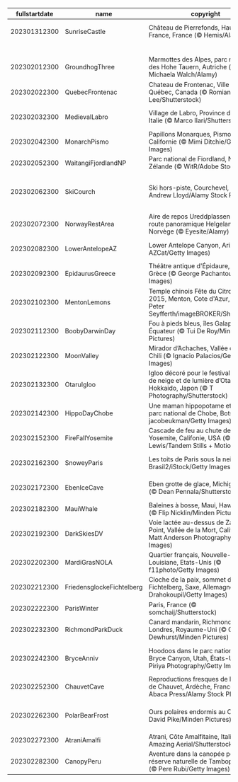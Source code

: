 |fullstartdate|name|copyright|title|image|
|--|--|--|--|--|
202301312300|SunriseCastle|Château de Pierrefonds, Haut-de-France, France (© Hemis/Alamy)|Un château plein d'histoire|![](/fr-FR/2023/02/202301312300SunriseCastle.jpg)|
||||![](/fr-FR/2023/02/.jpg)|
202302012300|GroundhogThree|Marmottes des Alpes, parc national des Hohe Tauern, Autriche (© Michaela Walch/Alamy)|C’est le jour de la marmotte !|![](/fr-FR/2023/02/202302012300GroundhogThree.jpg)|
202302022300|QuebecFrontenac|Chateau de Frontenac, Ville de Québec, Canada (© Romiana Lee/Shutterstock)|Le Carnaval au grand froid !|![](/fr-FR/2023/02/202302022300QuebecFrontenac.jpg)|
202302032300|MedievalLabro|Village de Labro, Province de Rieti, Italie (© Marco Ilari/Shutterstock)|L’histoire nous attend au sommet|![](/fr-FR/2023/02/202302032300MedievalLabro.jpg)|
202302042300|MonarchPismo|Papillons Monarques, Pismo Beach, Californie (© Mimi Ditchie/Getty Images)|La journée du papillon Monarque|![](/fr-FR/2023/02/202302042300MonarchPismo.jpg)|
202302052300|WaitangiFjordlandNP|Parc national de Fiordland, Nouvelle-Zélande  (© WitR/Adobe Stock)|Le paradis sur terre ?|![](/fr-FR/2023/02/202302052300WaitangiFjordlandNP.jpg)|
202302062300|SkiCourch|Ski hors-piste, Courchevel, France (© Andrew Lloyd/Alamy Stock Photo)|Championnats du monde FIS de ski alpin Courchevel Méribel 2023|![](/fr-FR/2023/02/202302062300SkiCourch.jpg)|
202302072300|NorwayRestArea|Aire de repos Ureddplassen sur la route panoramique Helgelandskyste, Norvège (© Eyesite/Alamy)|Aire de repos dans le grand nord|![](/fr-FR/2023/02/202302072300NorwayRestArea.jpg)|
202302082300|LowerAntelopeAZ|Lower Antelope Canyon, Arizona (© AZCat/Getty Images)|Des vagues dans le désert ?|![](/fr-FR/2023/02/202302082300LowerAntelopeAZ.jpg)|
202302092300|EpidaurusGreece|Théâtre antique d'Épidaure, Argolis, Grèce (© George Pachantouris/Getty Images)|Le génie de la Grèce Antique|![](/fr-FR/2023/02/202302092300EpidaurusGreece.jpg)|
202302102300|MentonLemons|Temple chinois Fête du Citron de 2015, Menton, Cote d'Azur, France (© Peter Seyfferth/imageBROKER/Shutterstock)|Un festival unique au monde !|![](/fr-FR/2023/02/202302102300MentonLemons.jpg)|
202302112300|BoobyDarwinDay|Fou à pieds bleus, îles Galapagos, Équateur  (© Tui De Roy/Minden Pictures)|Prêt pour l’atterrissage !|![](/fr-FR/2023/02/202302112300BoobyDarwinDay.jpg)|
202302122300|MoonValley|Mirador d’Achaches, Vallée de la Lune, Chili (© Ignacio Palacios/Getty Images)|On vous promet la Lune !|![](/fr-FR/2023/02/202302122300MoonValley.jpg)|
202302132300|OtaruIgloo|Igloo décoré pour le festival du chemin de neige et de lumière d’Otaru, Hokkaido, Japon (© T Photography/Shutterstock)|C’est l’amour à la neige !|![](/fr-FR/2023/02/202302132300OtaruIgloo.jpg)|
202302142300|HippoDayChobe|Une maman hippopotame et son bébé, parc national de Chobe, Botswana (© jacobeukman/Getty Images)|Journée mondiale de l’hippopotame|![](/fr-FR/2023/02/202302142300HippoDayChobe.jpg)|
202302152300|FireFallYosemite|Cascade de feu au chute de Horsetail, Yosemite, Califonie, USA (© Jeff Lewis/Tandem Stills + Motion)|L’eau en feu ?|![](/fr-FR/2023/02/202302152300FireFallYosemite.jpg)|
202302162300|SnoweyParis|Les toits de Paris sous la neige (© Brasil2/iStock/Getty Images Plus)|Connaissez-vous les toits de Paris ?|![](/fr-FR/2023/02/202302162300SnoweyParis.jpg)|
202302172300|EbenIceCave|Eben grotte de glace, Michigan, USA (© Dean Pennala/Shutterstock)|Un spectacle à couper le souffle|![](/fr-FR/2023/02/202302172300EbenIceCave.jpg)|
202302182300|MauiWhale|Baleines à bosse, Maui, Hawaii, USA (© Flip Nicklin/Minden Pictures)|La reine des océans|![](/fr-FR/2023/02/202302182300MauiWhale.jpg)|
202302192300|DarkSkiesDV|Voie lactée au-dessus de Zabriskie Point, Vallée de la Mort, Californie (© Matt Anderson Photography/Getty Images)|Un ciel plein d'étoiles|![](/fr-FR/2023/02/202302192300DarkSkiesDV.jpg)|
202302202300|MardiGrasNOLA|Quartier français, Nouvelle-Orléans, Louisiane, Etats-Unis (© f11photo/Getty Images)|C’est carnaval !|![](/fr-FR/2023/02/202302202300MardiGrasNOLA.jpg)|
202302212300|FriedensglockeFichtelberg|Cloche de la paix, sommet de Fichtelberg, Saxe, Allemagne (© Jan Drahokoupil/Getty Images)|Une cloche pour la paix|![](/fr-FR/2023/02/202302212300FriedensglockeFichtelberg.jpg)|
202302222300|ParisWinter|Paris, France (© somchaij/Shutterstock)|Paris ville lumière|![](/fr-FR/2023/02/202302222300ParisWinter.jpg)|
202302232300|RichmondParkDuck|Canard mandarin, Richmond Park, Londres, Royaume-Uni  (© Oscar Dewhurst/Minden Pictures)|Un canard coloré pour égayer l’hiver|![](/fr-FR/2023/02/202302232300RichmondParkDuck.jpg)|
202302242300|BryceAnniv|Hoodoos dans le parc national de Bryce Canyon, Utah, États-Unis (© Piriya Photography/Getty Images)|Les hoodoos de Bryce Canyon en hiver|![](/fr-FR/2023/02/202302242300BryceAnniv.jpg)|
202302252300|ChauvetCave|Reproductions fresques de la Grotte de Chauvet, Ardèche, France (© Abaca Press/Alamy Stock Photo)|Voyage au cœur du paléolithique|![](/fr-FR/2023/02/202302252300ChauvetCave.jpg)|
202302262300|PolarBearFrost|Ours polaires endormis au Canada (© David Pike/Minden Pictures)|Créatures majestueuses du Grand Nord|![](/fr-FR/2023/02/202302262300PolarBearFrost.jpg)|
202302272300|AtraniAmalfi|Atrani, Côte Amalfitaine, Italie (© Amazing Aerial/Shutterstock)|Carte postale italienne|![](/fr-FR/2023/02/202302272300AtraniAmalfi.jpg)|
202302282300|CanopyPeru|Aventure dans la canopée péruvienne, réserve naturelle de Tambopata, Pérou (© Pere Rubi/Getty Images)|Marchez dans la canopée amazonienne|![](/fr-FR/2023/02/202302282300CanopyPeru.jpg)|
